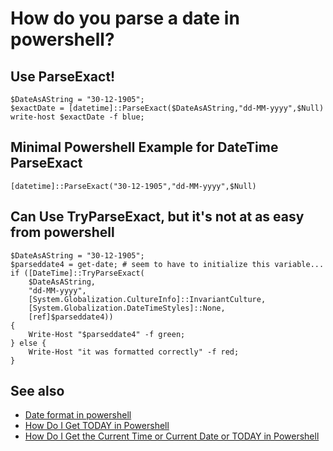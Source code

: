 ﻿# How do you parse a date in powershell?

## Use ParseExact!

	$DateAsAString = "30-12-1905";
	$exactDate = [datetime]::ParseExact($DateAsAString,"dd-MM-yyyy",$Null)
	write-host $exactDate -f blue;

## Minimal Powershell Example for DateTime ParseExact

	[datetime]::ParseExact("30-12-1905","dd-MM-yyyy",$Null)

## Can Use TryParseExact, but it's not at as easy from powershell

	$DateAsAString = "30-12-1905";
	$parseddate4 = get-date; # seem to have to initialize this variable...
	if ([DateTime]::TryParseExact(
		$DateAsAString,
		"dd-MM-yyyy",
		[System.Globalization.CultureInfo]::InvariantCulture,
		[System.Globalization.DateTimeStyles]::None,
		[ref]$parseddate4))
	{
		Write-Host "$parseddate4" -f green;
	} else {
		Write-Host "it was formatted correctly" -f red;
	}


## See also

- [Date format in powershell](date_format.md)
- [How Do I Get TODAY in Powershell](today.md)
- [How Do I Get the Current Time or Current Date or TODAY in Powershell](current_time.md)
